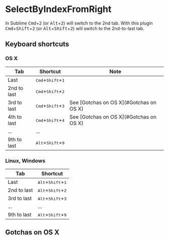 # SelectByIndexFromRight

In Sublime <kbd>Cmd</kbd>+<kbd>2</kbd> (or <kbd>Alt</kbd>+<kbd>2</kbd>) will switch to the 2nd tab. With this plugin <kbd>Cmd</kbd>+<kbd>Shift</kbd>+<kbd>2</kbd> (or <kbd>Alt</kbd>+<kbd>Shift</kbd>+<kbd>2</kbd>) will switch to the 2nd-to-last tab.

## Keyboard shortcuts

### OS X

Tab | Shortcut | Note
----|----------|-----
Last|<kbd>Cmd</kbd>+<kbd>Shift</kbd>+<kbd>1</kbd>
2nd to last|<kbd>Cmd</kbd>+<kbd>Shift</kbd>+<kbd>2</kbd>
3rd to last|<kbd>Cmd</kbd>+<kbd>Shift</kbd>+<kbd>3</kbd>| See [Gotchas on OS X](#Gotchas on OS X)
4th to last|<kbd>Cmd</kbd>+<kbd>Shift</kbd>+<kbd>4</kbd>| See [Gotchas on OS X](#Gotchas on OS X)
...|...
9th to last|<kbd>Alt</kbd>+<kbd>Shift</kbd>+<kbd>9</kbd>

### Linux, Windows

Tab | Shortcut
----|---------
Last|<kbd>Alt</kbd>+<kbd>Shift</kbd>+<kbd>1</kbd>
2nd to last|<kbd>Alt</kbd>+<kbd>Shift</kbd>+<kbd>2</kbd>
3rd to last|<kbd>Alt</kbd>+<kbd>Shift</kbd>+<kbd>3</kbd>
...|...
9th to last|<kbd>Alt</kbd>+<kbd>Shift</kbd>+<kbd>9</kbd>

## Gotchas on OS X

